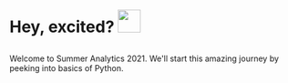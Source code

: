 # Hey, excited? <img wdith="40" height="40" src="https://user-images.githubusercontent.com/53052899/122548039-7aba7a80-d04e-11eb-87c7-485350ec04b9.png">
## <p>
Welcome to Summer Analytics 2021.
We'll start this amazing journey by peeking into basics of Python.
</p>
